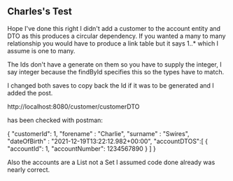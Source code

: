 Charles's Test
--------------
<p>Hope I've done this right I didn't add a customer to the account entity and DTO as this produces a circular dependency. If you wanted a many to many relationship you would have to produce a link table but it says 1..* which I assume is one to many.</p>
<p>The Ids don't have a generate on them so you have to supply the integer, I say integer because the findById specifies this so the types have to match.</p>
<p>I changed both saves to copy back the Id if it was to be generated and I added the post.</p>
<p>http://localhost:8080/customer/customerDTO</p>
<p>has been checked with postman:</p>
<p>{ 
    "customerId": 1,
    "forename" : "Charlie",
    "surname" : "Swires",
    "dateOfBirth" : "2021-12-19T13:22:12.982+00:00",
    "accountDTOS":[
        {
        "accountId": 1,
        "accountNumber": 1234567890
        }
    ]
}</p>
<p> Also the accounts are a List not a Set I assumed code done already was nearly correct.</p>
